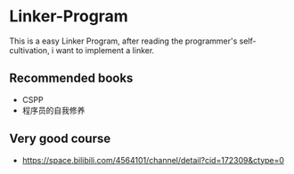# Linker-Program

This is a easy Linker Program, after reading the programmer's self-cultivation, i want to implement a linker.

## Recommended books

- CSPP
- 程序员的自我修养

## Very good course 

- https://space.bilibili.com/4564101/channel/detail?cid=172309&ctype=0
